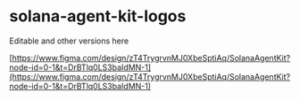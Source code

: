 # solana-agent-kit-logos

Editable and other versions here

[https://www.figma.com/design/zT4TrygrvnMJ0XbeSptiAq/SolanaAgentKit?node-id=0-1&t=DrBTlq0LS3baIdMN-1](https://www.figma.com/design/zT4TrygrvnMJ0XbeSptiAq/SolanaAgentKit?node-id=0-1&t=DrBTlq0LS3baIdMN-1)
